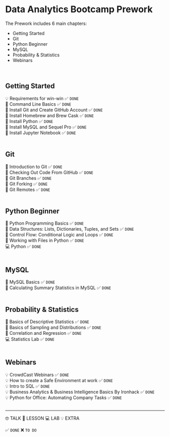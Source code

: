 # Data Analytics Bootcamp Prework

The Prework includes 6 main chapters: 
  + Getting Started
  + Git
  + Python Beginner
  + MySQL
  + Probability & Statistics
  + Webinars
<br/>

## Getting Started

💡 Requirements for win-win ✅ `DONE` <br/>
📗 Command Line Basics ✅ `DONE` <br/> 
📗 Install Git and Create GitHub Account ✅ `DONE` <br/>
📗 Install Homebrew and Brew Cask ✅ `DONE` <br/>
📗 Install Python ✅ `DONE` <br/>
📗 Install MySQL and Sequel Pro ✅ `DONE` <br/>
📗 Install Jupyter Notebook ✅ `DONE` <br/>
<br/>

## Git

📗 Introduction to Git ✅ `DONE` <br/> 
📗 Checking Out Code From GitHub ✅ `DONE` <br/>
📗 Git Branches ✅ `DONE` <br/>
📗 Git Forking ✅ `DONE` <br/>
📗 Git Remotes ✅ `DONE` <br/>
<br/>

## Python Beginner

📗 Python Programming Basics ✅ `DONE` <br/> 
📗 Data Structures: Lists, Dictionaries, Tuples, and Sets ✅ `DONE` <br/>
📗 Control Flow: Conditional Logic and Loops ✅ `DONE` <br/>
📗 Working with Files in Python ✅ `DONE` <br/>
💻 Python ✅ `DONE` <br/> 
<br/>

## MySQL

📗 MySQL Basics ✅ `DONE` <br/> 
📗 Calculating Summary Statistics in MySQL ✅ `DONE` <br/>
<br/>

## Probability & Statistics

📗 Basics of Descriptive Statistics ✅ `DONE` <br/> 
📗 Basics of Sampling and Distributions ✅ `DONE` <br/>
📗 Correlation and Regression ✅ `DONE` <br/>
💻 Statistics Lab ✅ `DONE` <br/> 
<br/>

## Webinars

💡 CrowdCast Webinars ✅ `DONE` <br/>
💡 How to create a Safe Environment at work ✅ `DONE` <br/>
💡 Intro to SQL ✅ `DONE` <br/>
💡 Business Analytics & Business Intelligence Basics By Ironhack ✅ `DONE` <br/>
💡 Python for Office: Automating Company Tasks ✅ `DONE` <br/>
<br/>

****
🤓 TALK 
📗 LESSON 
💻 LAB 
💡 EXTRA

✅ `DONE`
❌ `TO DO`
